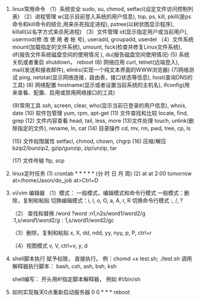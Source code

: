 1. linux常用命令
    （1）系统安全
        sudo, su, chmod, setfacl(设定文件访问控制列表)
    （2）进程管理
        w(显示目前登入系统的用户信息),
        top, ps, kill, pkill(是ps命令和kill命令的结合,用来杀死指定进程),
        pstree(以树状图显示程序),
        killall(以名字方式来杀死进程)
    （3）文件管理
        id(显示指定用户或当前用户),
        usermod(修 改 使 用 者 帐 号),
         useradd, groupadd, userdel
    （4）文件系统
        mount(加载指定的文件系统), umount,
        fsck(检查并修复Linux文件系统),
        df(报告文件系统磁盘空间的使用情况 ),
        du(报告磁盘空间使用情况)
    (5) 系统关机或者重启
        shutdown， reboot
    (6) 网络应用
        curl, telnet(远端登入),
        mail(发送和接收邮件),
        elinks(实现一个纯文本界面的WWW浏览器)
    (7)网络测试
        ping, netstat(显示网络连接，路由表，接口状态等信息),
        host(查询DNS的工具)
    (8) 网络配置
        hostname(显示或者设置当前系统的主机名),
        ifconfig(用来查看、配置、启用或禁用网络接口的工具)

    (9)常用工具
        ssh, screen, clear, who(显示当前已登录的用户信息),
        whois, date
    (10) 软件包管理
        yum, rpm, apt-get
    (11) 文件查找和比较
        locate, find, grep
    (12) 文件内容查看
        head, tail, less, more
    (13)文件处理
        touch, unlink(删除指定的文件),
        rename, ln, cat
    (14) 目录操作
        cd, mv, rm, pwd, tree, cp, ls

    (15) 文件权限属性
        setfacl, chmod, chown, chgrp
    (16) 压缩/解压
        bzip2/bunzip2, gzip/gunzip, zip/unzip, tar

    (17) 文件传输
        ftp, scp

2. linux定时任务
    (1) crontab
        * * * * * (分 时 日 月 周)
    (2) at
            at 2:00 tomorrow
            at>/home/Jason/do_job
            at>Ctrl+D

3. vi/vim 编辑器
    （1）模式： 一般模式，编辑模式和命令行模式
        一般模式：删除，复制和粘贴
        切换编辑模式：i, I, o, O, a, A, r, R
        切换命令行模式 :, /, ?

    （2） 查找和替换
        /word
        ?word
        :n1,n2s/word1/word2/g
        :1,$s/word1/word2/g
        :1,$s/word1/word2/gc

    （3）删除，复制和粘贴
        x, X, dd, ndd, yy, nyy, p, P, ctrl+r

    （4）视图模式
        v, V,  ctrl+v, y, d

4. shell脚本执行
    赋予权限， 直接执行。 例：chomd +x test.sh; ./test.sh
    调用解释器执行脚本： bash, csh, ash, bsh, ksh

    shell编写：
        开头用#!指定脚本解释器， 例如 #!/bin/sh


5. 如何实现每天0点重新启动服务器
    0 0 * * * reboot